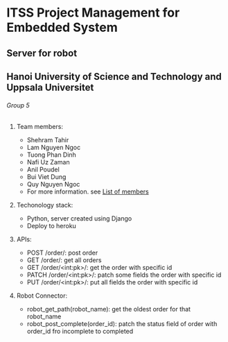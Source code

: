 # ITSS Project Management for Embedded System

## Server for robot

## Hanoi University of Science and Technology and Uppsala Universitet

###### Group 5

1.	Team members:
	- Shehram Tahir
	- Lam Nguyen Ngoc
	- Tuong Phan Dinh
	- Nafi Uz Zaman
	- Anil Poudel
	- Bui Viet Dung
	- Quy Nguyen Ngoc
	- For more information. see [List of members](https://docs.google.com/presentation/d/1H9vXawhmfnKC6SyAqsgzui6CJ9gdFEHFe8S2NHvihdA/edit#slide=id.g842e3511ef_1_0)

2.	Techonology stack:
	- Python, server created using Django
	- Deploy to heroku

3.	APIs:
	- POST /order/: post order
	- GET /order/: get all orders
	- GET /order/\<int:pk\>/: get the order with specific id
	- PATCH /order/\<int:pk\>/: patch some fields the order with specific id
	- PUT /order/\<int:pk\>/: put all fields the order with specific id

4.	Robot Connector:
	- robot\_get\_path(robot\_name): get the oldest order for that robot\_name
	- robot\_post\_complete(order\_id): patch the status field of order with order\_id fro incomplete to completed
